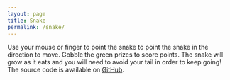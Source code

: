 ```yaml
---
layout: page
title: Snake
permalink: /snake/
---
```


Use your mouse or finger to point the snake to point the snake in the direction to move. Gobble the green prizes to score points. The snake will grow as it eats and you will need to avoid your tail in order to keep going! The source code is available on [GitHub][snake-repo].

<pre>
<div id="elm" width="100%"></div>
<script type="text/javascript" src="elm-pep.js"></script>
<script type="text/javascript" src="snake.js"></script>
<script>
    var app = Elm.Main.init({
        node: document.getElementById('elm')
    });
</script>
</pre>

[snake-repo]: https://github.com/MartinSnyder/elm-snake
